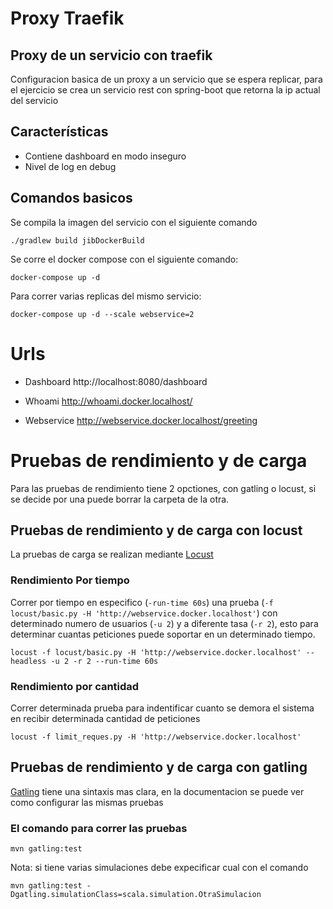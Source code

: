 # Proxy Traefik

## Proxy de un servicio con traefik

Configuracion basica de un proxy a un servicio que se espera replicar, para el ejercicio se crea un servicio rest con spring-boot que retorna la ip actual del servicio

## Características

- Contiene dashboard en modo inseguro
- Nivel de log en debug

## Comandos basicos
Se compila la imagen del servicio con el siguiente comando

````
./gradlew build jibDockerBuild  
````
 Se corre el docker compose con el siguiente comando:
 ````
docker-compose up -d
````
Para correr varias replicas del mismo servicio:
````
docker-compose up -d --scale webservice=2
````
# Urls
- Dashboard
  http://localhost:8080/dashboard
  
- Whoami
  http://whoami.docker.localhost/
  
- Webservice
  http://webservice.docker.localhost/greeting


# Pruebas de rendimiento y de carga

Para las pruebas de rendimiento tiene 2 opctiones, con gatling o locust, si se decide por una puede borrar la carpeta de la otra.

##  Pruebas de rendimiento y de carga con locust

La pruebas de carga se realizan mediante [Locust](https://docs.locust.io/en/stable/what-is-locust.html)

### Rendimiento Por tiempo

Correr por tiempo en especifico (`-run-time 60s`) una prueba (`-f locust/basic.py -H 'http://webservice.docker.localhost'`) con determinado numero de usuarios (`-u 2`) y a diferente tasa (`-r 2`), esto para determinar cuantas peticiones puede soportar en un determinado tiempo. 

````
locust -f locust/basic.py -H 'http://webservice.docker.localhost' --headless -u 2 -r 2 --run-time 60s
````

### Rendimiento por cantidad

Correr determinada prueba para indentificar cuanto se demora el sistema en recibir determinada cantidad de peticiones

````
locust -f limit_reques.py -H 'http://webservice.docker.localhost'

````

## Pruebas de rendimiento y de carga con gatling

[Gatling](https://gatling.io/docs/gatling/reference/current/general/simulation_setup/) tiene una sintaxis mas clara, en la documentacion se puede ver como configurar las mismas pruebas

### El comando para correr las pruebas

```
mvn gatling:test
```

Nota: si tiene varias simulaciones debe expecificar cual con el comando

```
mvn gatling:test -Dgatling.simulationClass=scala.simulation.OtraSimulacion
```